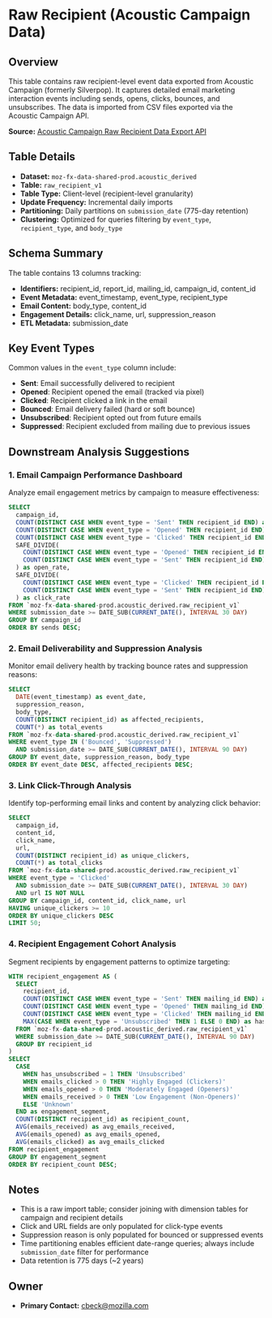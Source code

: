 # Raw Recipient (Acoustic Campaign Data)

## Overview

This table contains raw recipient-level event data exported from Acoustic Campaign (formerly Silverpop). It captures detailed email marketing interaction events including sends, opens, clicks, bounces, and unsubscribes. The data is imported from CSV files exported via the Acoustic Campaign API.

**Source:** [Acoustic Campaign Raw Recipient Data Export API](https://developer.goacoustic.com/acoustic-campaign/reference/rawrecipientdataexport)

## Table Details

- **Dataset:** `moz-fx-data-shared-prod.acoustic_derived`
- **Table:** `raw_recipient_v1`
- **Table Type:** Client-level (recipient-level granularity)
- **Update Frequency:** Incremental daily imports
- **Partitioning:** Daily partitions on `submission_date` (775-day retention)
- **Clustering:** Optimized for queries filtering by `event_type`, `recipient_type`, and `body_type`

## Schema Summary

The table contains 13 columns tracking:
- **Identifiers:** recipient_id, report_id, mailing_id, campaign_id, content_id
- **Event Metadata:** event_timestamp, event_type, recipient_type
- **Email Content:** body_type, content_id
- **Engagement Details:** click_name, url, suppression_reason
- **ETL Metadata:** submission_date

## Key Event Types

Common values in the `event_type` column include:
- **Sent**: Email successfully delivered to recipient
- **Opened**: Recipient opened the email (tracked via pixel)
- **Clicked**: Recipient clicked a link in the email
- **Bounced**: Email delivery failed (hard or soft bounce)
- **Unsubscribed**: Recipient opted out from future emails
- **Suppressed**: Recipient excluded from mailing due to previous issues

## Downstream Analysis Suggestions

### 1. Email Campaign Performance Dashboard
Analyze email engagement metrics by campaign to measure effectiveness:
```sql
SELECT
  campaign_id,
  COUNT(DISTINCT CASE WHEN event_type = 'Sent' THEN recipient_id END) as sends,
  COUNT(DISTINCT CASE WHEN event_type = 'Opened' THEN recipient_id END) as opens,
  COUNT(DISTINCT CASE WHEN event_type = 'Clicked' THEN recipient_id END) as clicks,
  SAFE_DIVIDE(
    COUNT(DISTINCT CASE WHEN event_type = 'Opened' THEN recipient_id END),
    COUNT(DISTINCT CASE WHEN event_type = 'Sent' THEN recipient_id END)
  ) as open_rate,
  SAFE_DIVIDE(
    COUNT(DISTINCT CASE WHEN event_type = 'Clicked' THEN recipient_id END),
    COUNT(DISTINCT CASE WHEN event_type = 'Sent' THEN recipient_id END)
  ) as click_rate
FROM `moz-fx-data-shared-prod.acoustic_derived.raw_recipient_v1`
WHERE submission_date >= DATE_SUB(CURRENT_DATE(), INTERVAL 30 DAY)
GROUP BY campaign_id
ORDER BY sends DESC;
```

### 2. Email Deliverability and Suppression Analysis
Monitor email delivery health by tracking bounce rates and suppression reasons:
```sql
SELECT
  DATE(event_timestamp) as event_date,
  suppression_reason,
  body_type,
  COUNT(DISTINCT recipient_id) as affected_recipients,
  COUNT(*) as total_events
FROM `moz-fx-data-shared-prod.acoustic_derived.raw_recipient_v1`
WHERE event_type IN ('Bounced', 'Suppressed')
  AND submission_date >= DATE_SUB(CURRENT_DATE(), INTERVAL 90 DAY)
GROUP BY event_date, suppression_reason, body_type
ORDER BY event_date DESC, affected_recipients DESC;
```

### 3. Link Click-Through Analysis
Identify top-performing email links and content by analyzing click behavior:
```sql
SELECT
  campaign_id,
  content_id,
  click_name,
  url,
  COUNT(DISTINCT recipient_id) as unique_clickers,
  COUNT(*) as total_clicks
FROM `moz-fx-data-shared-prod.acoustic_derived.raw_recipient_v1`
WHERE event_type = 'Clicked'
  AND submission_date >= DATE_SUB(CURRENT_DATE(), INTERVAL 30 DAY)
  AND url IS NOT NULL
GROUP BY campaign_id, content_id, click_name, url
HAVING unique_clickers >= 10
ORDER BY unique_clickers DESC
LIMIT 50;
```

### 4. Recipient Engagement Cohort Analysis
Segment recipients by engagement patterns to optimize targeting:
```sql
WITH recipient_engagement AS (
  SELECT
    recipient_id,
    COUNT(DISTINCT CASE WHEN event_type = 'Sent' THEN mailing_id END) as emails_received,
    COUNT(DISTINCT CASE WHEN event_type = 'Opened' THEN mailing_id END) as emails_opened,
    COUNT(DISTINCT CASE WHEN event_type = 'Clicked' THEN mailing_id END) as emails_clicked,
    MAX(CASE WHEN event_type = 'Unsubscribed' THEN 1 ELSE 0 END) as has_unsubscribed
  FROM `moz-fx-data-shared-prod.acoustic_derived.raw_recipient_v1`
  WHERE submission_date >= DATE_SUB(CURRENT_DATE(), INTERVAL 90 DAY)
  GROUP BY recipient_id
)
SELECT
  CASE
    WHEN has_unsubscribed = 1 THEN 'Unsubscribed'
    WHEN emails_clicked > 0 THEN 'Highly Engaged (Clickers)'
    WHEN emails_opened > 0 THEN 'Moderately Engaged (Openers)'
    WHEN emails_received > 0 THEN 'Low Engagement (Non-Openers)'
    ELSE 'Unknown'
  END as engagement_segment,
  COUNT(DISTINCT recipient_id) as recipient_count,
  AVG(emails_received) as avg_emails_received,
  AVG(emails_opened) as avg_emails_opened,
  AVG(emails_clicked) as avg_emails_clicked
FROM recipient_engagement
GROUP BY engagement_segment
ORDER BY recipient_count DESC;
```

## Notes

- This is a raw import table; consider joining with dimension tables for campaign and recipient details
- Click and URL fields are only populated for click-type events
- Suppression reason is only populated for bounced or suppressed events
- Time partitioning enables efficient date-range queries; always include `submission_date` filter for performance
- Data retention is 775 days (~2 years)

## Owner

- **Primary Contact:** cbeck@mozilla.com
